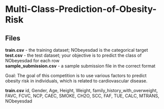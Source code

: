 # Multi-Class-Prediction-of-Obesity-Risk

## Files
**train.csv** - the training dataset; NObeyesdad is the categorical target\
**test.csv** - the test dataset; your objective is to predict the class of NObeyesdad for each row\
**sample_submission.csv** - a sample submission file in the correct format

Goal: The goal of this competition is to use various factors to predict obesity risk in individuals, which is related to cardiovascular disease.

**train.csv**
id, Gender, Age, Height, Weight, family_history_with_overweight, FAVC, FCVC, NCP, CAEC, SMOKE, CH2O, SCC, FAF, TUE, CALC, MTRANS, NObeyesdad
